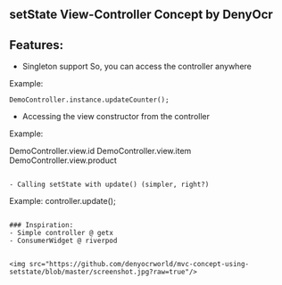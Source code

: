 ##  setState View-Controller Concept by DenyOcr

## Features:
- Singleton support
  So, you can access the controller anywhere

Example:
```
DemoController.instance.updateCounter();
```

- Accessing the view constructor from the controller

Example:

DemoController.view.id
DemoController.view.item
DemoController.view.product
```

- Calling setState with update() (simpler, right?)
```
Example:
controller.update();
```

### Inspiration:
- Simple controller @ getx
- ConsumerWidget @ riverpod


<img src="https://github.com/denyocrworld/mvc-concept-using-setstate/blob/master/screenshot.jpg?raw=true"/>

